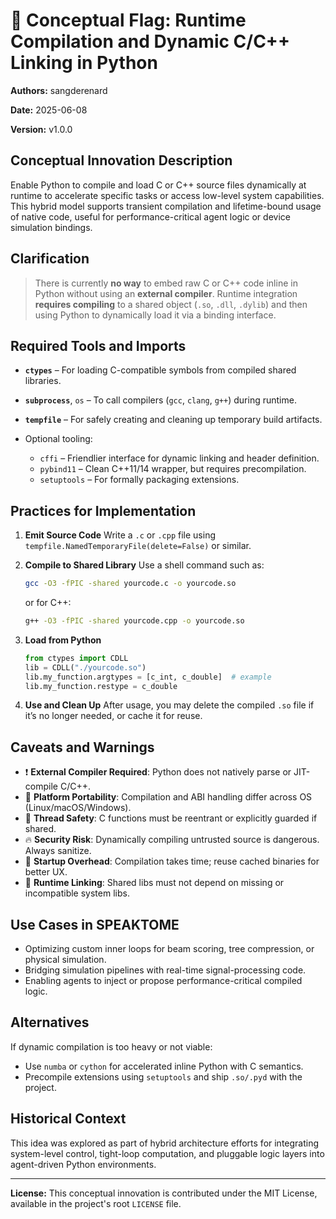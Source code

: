 # 🚩 Conceptual Flag: Runtime Compilation and Dynamic C/C++ Linking in Python

**Authors:** sangderenard

**Date:** 2025-06-08

**Version:** v1.0.0

## Conceptual Innovation Description

Enable Python to compile and load C or C++ source files dynamically at runtime to accelerate specific tasks or access low-level system capabilities. This hybrid model supports transient compilation and lifetime-bound usage of native code, useful for performance-critical agent logic or device simulation bindings.

## Clarification

> There is currently **no way** to embed raw C or C++ code inline in Python without using an **external compiler**. Runtime integration **requires compiling** to a shared object (`.so`, `.dll`, `.dylib`) and then using Python to dynamically load it via a binding interface.

## Required Tools and Imports

* **`ctypes`** – For loading C-compatible symbols from compiled shared libraries.
* **`subprocess`**, `os` – To call compilers (`gcc`, `clang`, `g++`) during runtime.
* **`tempfile`** – For safely creating and cleaning up temporary build artifacts.
* Optional tooling:

  * `cffi` – Friendlier interface for dynamic linking and header definition.
  * `pybind11` – Clean C++11/14 wrapper, but requires precompilation.
  * `setuptools` – For formally packaging extensions.

## Practices for Implementation

1. **Emit Source Code**
   Write a `.c` or `.cpp` file using `tempfile.NamedTemporaryFile(delete=False)` or similar.

2. **Compile to Shared Library**
   Use a shell command such as:

   ```bash
   gcc -O3 -fPIC -shared yourcode.c -o yourcode.so
   ```

   or for C++:

   ```bash
   g++ -O3 -fPIC -shared yourcode.cpp -o yourcode.so
   ```

3. **Load from Python**

   ```python
   from ctypes import CDLL
   lib = CDLL("./yourcode.so")
   lib.my_function.argtypes = [c_int, c_double]  # example
   lib.my_function.restype = c_double
   ```

4. **Use and Clean Up**
   After usage, you may delete the compiled `.so` file if it’s no longer needed, or cache it for reuse.

## Caveats and Warnings

* ❗ **External Compiler Required**: Python does not natively parse or JIT-compile C/C++.
* 🔀 **Platform Portability**: Compilation and ABI handling differ across OS (Linux/macOS/Windows).
* 🧵 **Thread Safety**: C functions must be reentrant or explicitly guarded if shared.
* 🔥 **Security Risk**: Dynamically compiling untrusted source is dangerous. Always sanitize.
* 🐢 **Startup Overhead**: Compilation takes time; reuse cached binaries for better UX.
* 🔗 **Runtime Linking**: Shared libs must not depend on missing or incompatible system libs.

## Use Cases in SPEAKTOME

* Optimizing custom inner loops for beam scoring, tree compression, or physical simulation.
* Bridging simulation pipelines with real-time signal-processing code.
* Enabling agents to inject or propose performance-critical compiled logic.

## Alternatives

If dynamic compilation is too heavy or not viable:

* Use `numba` or `cython` for accelerated inline Python with C semantics.
* Precompile extensions using `setuptools` and ship `.so/.pyd` with the project.

## Historical Context

This idea was explored as part of hybrid architecture efforts for integrating system-level control, tight-loop computation, and pluggable logic layers into agent-driven Python environments.

---

**License:**
This conceptual innovation is contributed under the MIT License, available in the project's root `LICENSE` file.
